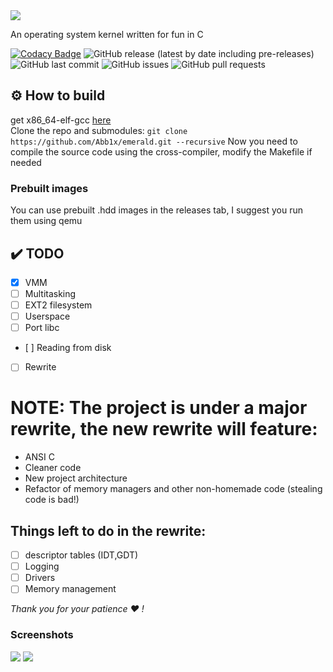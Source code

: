 <img src="https://media.discordapp.net/attachments/711643709753655350/779708791066984489/logo.png" align="center">
<p> An operating system kernel written for fun in C</p>

[![Codacy Badge](https://api.codacy.com/project/badge/Grade/c01428b7b3864d1f86eb1753c6c8deaf)](https://app.codacy.com/gh/Abb1x/emerald?utm_source=github.com&utm_medium=referral&utm_content=Abb1x/emerald&utm_campaign=Badge_Grade)
![GitHub release (latest by date including pre-releases)](https://img.shields.io/github/v/release/Abb1x/emerald?include_prereleases)
![GitHub last commit](https://img.shields.io/github/last-commit/Abb1x/emerald)
![GitHub issues](https://img.shields.io/github/issues-raw/Abb1x/emerald)
![GitHub pull requests](https://img.shields.io/github/issues-pr/Abb1x/emerald)

## ⚙️ How to build
get x86_64-elf-gcc [here](https://wiki.osdev.org/GCC_Cross-Compiler)
<br>
Clone the repo and submodules:
`git clone https://github.com/Abb1x/emerald.git --recursive`
Now you need to compile the source code using the cross-compiler, modify the Makefile if needed

### Prebuilt images
You can use prebuilt .hdd images in the releases tab, I suggest you run them using qemu
## :heavy_check_mark: TODO

- [x] VMM
- [ ] Multitasking
- [ ] EXT2 filesystem
- [ ] Userspace
- [ ] Port libc
- [ ] Reading from disk
- [ ] Rewrite
# NOTE: The project is under a major rewrite, the new rewrite will feature:

- ANSI C
- Cleaner code
- New project architecture
- Refactor of memory managers and other non-homemade code (stealing code is bad!)

## Things left to do in the rewrite:

- [ ] descriptor tables (IDT,GDT)
- [ ] Logging
- [ ] Drivers 
- [ ] Memory management

*Thank you for your patience :heart: !*
### Screenshots

<img src="https://media.discordapp.net/attachments/732514859857739847/796840618541973514/unknown.png">
<img src="https://media.discordapp.net/attachments/732514859857739847/796840878634958878/unknown.png">
